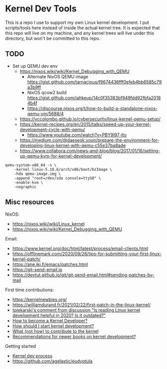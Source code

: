 # Kernel Dev Tools

This is a repo I use to support my own Linux kernel development. I put
scripts/tools here instead of inside the actual kernel tree. It is expected that
this repo will live on my machine, and any kernel trees will live under this
directory, but won't be committed to this repo.

## TODO

- Set up QEMU dev env
  - https://nixos.wiki/wiki/Kernel_Debugging_with_QEMU
    - Alternate NixOS QEMU image
      https://gist.github.com/tarnacious/f9674436fff0efeb4bb6585c79a3b9ff
    - NixOS qcow2 build
      https://gist.github.com/jahkeup/14c0f35383bf949fdd92fbfa20184b4f
    - https://discourse.nixos.org/t/how-to-build-a-standalone-nixos-qemu-vm/5688/4
  - https://vccolombo.github.io/cybersecurity/linux-kernel-qemu-setup/
  - https://kernel-recipes.org/en/2015/talks/speed-up-your-kernel-development-cycle-with-qemu/
    - https://www.youtube.com/watch?v=PBY9l97-lto
  - https://medium.com/@daeseok.youn/prepare-the-environment-for-developing-linux-kernel-with-qemu-c55e37ba8ade
  - https://www.collabora.com/news-and-blog/blog/2017/01/16/setting-up-qemu-kvm-for-kernel-development/

```
qemu-system-x86_64 -s \
    -kernel linux-5.18.6/arch/x86/boot/bzImage \
    -hda qemu-image.img \
    -append "root=/dev/sda console=ttyS0" \
    -enable-kvm \
    -nographic
```

## Misc resources

NixOS:
- https://nixos.wiki/wiki/Linux_kernel
- https://nixos.wiki/wiki/Kernel_Debugging_with_QEMU

Email:
- https://www.kernel.org/doc/html/latest/process/email-clients.html
- https://offlinemark.com/2020/09/26/tips-for-submitting-your-first-linux-kernel-patch/
- https://ane.iki.fi/emacs/patches.html
- https://git-send-email.io
- https://devtut.github.io/git/git-send-email.html#sending-patches-by-mail

First time contributions:
- https://kernelnewbies.org/
- https://williamdurand.fr/2021/02/22/first-patch-in-the-linux-kernel/
- [tpiekarski's comment from discussion "Is reading Linux kernel development helpful in 2020? Is it outdated?"](https://www.reddit.com/r/kernel/comments/g0i4qq/is_reading_linux_kernel_development_helpful_in/fn9swcs/)
- [How to become a Kernel Developer?](https://www.reddit.com/r/kernel/comments/tniuhx/how_to_become_a_kernel_developer/)
- [How should I start kernel development?](https://www.reddit.com/r/kernel/comments/hf6bmv/how_should_i_start_kernel_development/)
- [What (not how) to contribute to the kernel](https://www.reddit.com/r/kernel/comments/rc6t73/what_not_how_to_contribute_to_the_kernel/)
- [Recommendations for newer books on kernel development?](https://www.reddit.com/r/kernel/comments/ajho69/recommendations_for_newer_books_on_kernel/)

Getting started
- [Kernel dev
  process](https://www.kernel.org/doc/html/latest/process/development-process.html)
- https://github.com/agelastic/eudyptula
